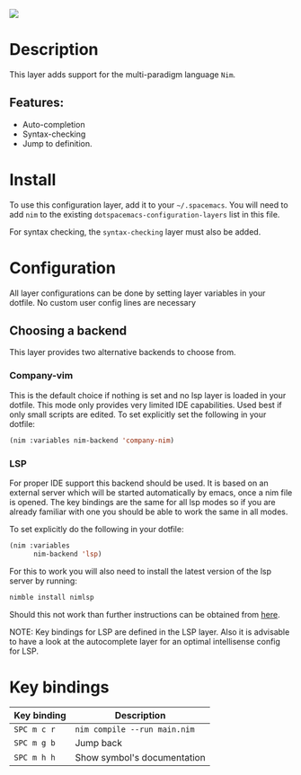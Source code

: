 ![](img/logo.png)

Description
===========

This layer adds support for the multi-paradigm language `Nim`.

Features:
---------

-   Auto-completion
-   Syntax-checking
-   Jump to definition.

Install
=======

To use this configuration layer, add it to your `~/.spacemacs`. You will
need to add `nim` to the existing `dotspacemacs-configuration-layers`
list in this file.

For syntax checking, the `syntax-checking` layer must also be added.

Configuration
=============

All layer configurations can be done by setting layer variables in your
dotfile. No custom user config lines are necessary

Choosing a backend
------------------

This layer provides two alternative backends to choose from.

### Company-vim

This is the default choice if nothing is set and no lsp layer is loaded
in your dotfile. This mode only provides very limited IDE capabilities.
Used best if only small scripts are edited. To set explicitly set the
following in your dotfile:

``` commonlisp
(nim :variables nim-backend 'company-nim)
```

### LSP

For proper IDE support this backend should be used. It is based on an
external server which will be started automatically by emacs, once a nim
file is opened. The key bindings are the same for all lsp modes so if
you are already familiar with one you should be able to work the same in
all modes.

To set explicitly do the following in your dotfile:

``` commonlisp
(nim :variables
      nim-backend 'lsp)
```

For this to work you will also need to install the latest version of the
lsp server by running:

``` bash
nimble install nimlsp
```

Should this not work than further instructions can be obtained from
[here](https://github.com/PMunch/nimlsp).

NOTE: Key bindings for LSP are defined in the LSP layer. Also it is
advisable to have a look at the autocomplete layer for an optimal
intellisense config for LSP.

Key bindings
============

| Key binding | Description                  |
|-------------|------------------------------|
| `SPC m c r` | `nim compile --run main.nim` |
| `SPC m g b` | Jump back                    |
| `SPC m h h` | Show symbol's documentation  |
